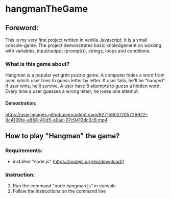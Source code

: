 # hangmanTheGame

## Foreword:
This is my very first project written in vanilla Javascript. It is a small console-game. The project demonstrates basic knoledgement on working with variables, input/output (prompt()), strings, loops and conditions.

### What is this game about?
Hangman is a popular yet grim puzzle game. A computer hides a word from user, which user tries to guess letter by letter. If user fails, he'll be “hanged”. If user wins, he'll survive. A user have 8 attempts to guess a hidden word. Every time a user guesses a wrong letter, he loses one attempt.
#### Demostration:
https://user-images.githubusercontent.com/82715902/205726922-9c4139fe-e868-40d5-a9ad-07c9413dc2c8.mp4

## How to play "Hangman" the game?
### Requirements:
- installed "node.js" (https://nodejs.org/en/download/)

### Instruction:
1. Run the command "node hangman.js" in console
2. Follow the instructions on the command line
